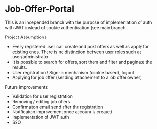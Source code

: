 # Job-Offer-Portal

This is an independed branch with the purpose of implementation of auth with JWT instead of cookie authentication (see main branch).

Project Assumptions
- Every registered user can create and post offers as well as apply for existing ones. There is no distinction between user roles such as user/administrator.
- It is possible to search for offers, sort them and filter and paginate the results.
- User registration / Sign-in mechanism (cookie based), logout
- Applying for job offer (sending attachement to a job offer owner)


Future improvements:
- Validation for user registration
- Removing / editing job offers
- Confirmaiton email send after the registration
- Notificaiton improvement once account is created
- Implementation of JWT auth
- SSO


